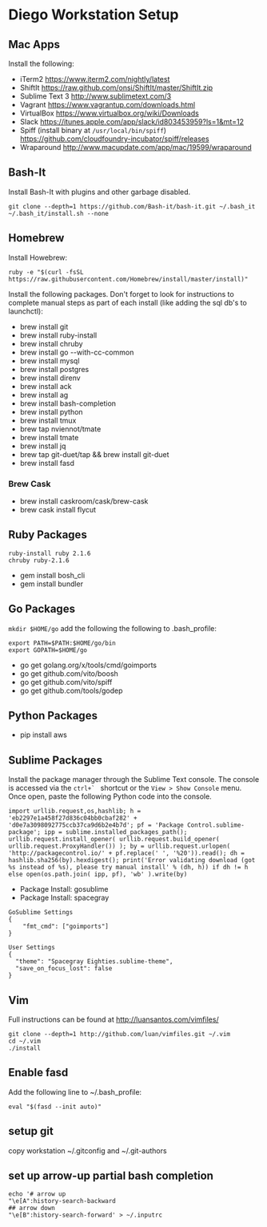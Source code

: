 # Diego Workstation Setup

## Mac Apps
Install the following:
- iTerm2 https://www.iterm2.com/nightly/latest
- ShiftIt https://raw.github.com/onsi/ShiftIt/master/ShiftIt.zip
- Sublime Text 3 http://www.sublimetext.com/3
- Vagrant https://www.vagrantup.com/downloads.html
- VirtualBox https://www.virtualbox.org/wiki/Downloads
- Slack https://itunes.apple.com/app/slack/id803453959?ls=1&mt=12
- Spiff (install binary at `/usr/local/bin/spiff`) https://github.com/cloudfoundry-incubator/spiff/releases
- Wraparound http://www.macupdate.com/app/mac/19599/wraparound

## Bash-It
Install Bash-It with plugins and other garbage disabled.
```
git clone --depth=1 https://github.com/Bash-it/bash-it.git ~/.bash_it
~/.bash_it/install.sh --none
```

## Homebrew
Install Howebrew:
```
ruby -e "$(curl -fsSL https://raw.githubusercontent.com/Homebrew/install/master/install)"
```

Install the following packages.  Don't forget to look for instructions to complete manual steps as part of each install (like adding the sql db's to launchctl):
- brew install git
- brew install ruby-install
- brew install chruby
- brew install go --with-cc-common
- brew install mysql
- brew install postgres
- brew install direnv
- brew install ack
- brew install ag
- brew install bash-completion
- brew install python
- brew install tmux
- brew tap nviennot/tmate
- brew install tmate
- brew install jq
- brew tap git-duet/tap && brew install git-duet
- brew install fasd

### Brew Cask
- brew install caskroom/cask/brew-cask
- brew cask install flycut

## Ruby Packages
```
ruby-install ruby 2.1.6
chruby ruby-2.1.6
```
- gem install bosh_cli
- gem install bundler

## Go Packages

`mkdir $HOME/go` add the following the following to .bash_profile:

```
export PATH=$PATH:$HOME/go/bin
export GOPATH=$HOME/go
```

- go get golang.org/x/tools/cmd/goimports
- go get github.com/vito/boosh
- go get github.com/vito/spiff
- go get github.com/tools/godep

## Python Packages

- pip install aws

## Sublime Packages

Install the package manager through the Sublime Text console. The console is accessed via the ``ctrl+` `` shortcut or the `View > Show Console` menu. Once open, paste the following Python code into the console.

```
import urllib.request,os,hashlib; h = 'eb2297e1a458f27d836c04bb0cbaf282' + 'd0e7a3098092775ccb37ca9d6b2e4b7d'; pf = 'Package Control.sublime-package'; ipp = sublime.installed_packages_path(); urllib.request.install_opener( urllib.request.build_opener( urllib.request.ProxyHandler()) ); by = urllib.request.urlopen( 'http://packagecontrol.io/' + pf.replace(' ', '%20')).read(); dh = hashlib.sha256(by).hexdigest(); print('Error validating download (got %s instead of %s), please try manual install' % (dh, h)) if dh != h else open(os.path.join( ipp, pf), 'wb' ).write(by)
```

- Package Install: gosublime
- Package Install: spacegray
```
GoSublime Settings
{
	"fmt_cmd": ["goimports"]
}
```
```
User Settings
{
  "theme": "Spacegray Eighties.sublime-theme",
  "save_on_focus_lost": false
}
```


## Vim
Full instructions can be found at http://luansantos.com/vimfiles/ 

```
git clone --depth=1 http://github.com/luan/vimfiles.git ~/.vim
cd ~/.vim
./install
```

## Enable fasd
Add the following line to ~/.bash_profile:
```
eval "$(fasd --init auto)"
```

## setup git
copy workstation ~/.gitconfig and ~/.git-authors

## set up arrow-up partial bash completion
```
echo '# arrow up
"\e[A":history-search-backward
## arrow down
"\e[B":history-search-forward' > ~/.inputrc
```
